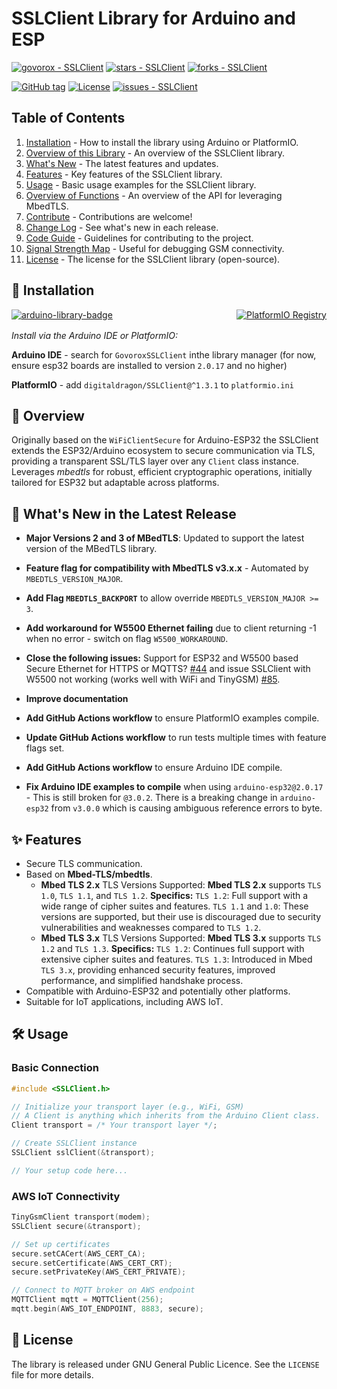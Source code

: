 # SSLClient Library for Arduino and ESP

[![govorox - SSLClient](https://img.shields.io/static/v1?label=govorox&message=SSLClient&color=green&logo=github)](https://github.com/govorox/SSLClient "Go to GitHub repo")
[![stars - SSLClient](https://img.shields.io/github/stars/govorox/SSLClient?style=social)](https://github.com/govorox/SSLClient)
[![forks - SSLClient](https://img.shields.io/github/forks/govorox/SSLClient?style=social)](https://github.com/govorox/SSLClient)

[![GitHub tag](https://img.shields.io/github/tag/govorox/SSLClient?include_prereleases=&sort=semver&color=blue)](https://github.com/govorox/SSLClient/releases/)
[![License](https://img.shields.io/badge/License-MIT-blue)](#license)
[![issues - SSLClient](https://img.shields.io/github/issues/govorox/SSLClient)](https://github.com/govorox/SSLClient/issues)

## Table of Contents

1. [Installation](#-installation) - How to install the library using Arduino or PlatformIO.
2. [Overview of this Library](#-overview) - An overview of the SSLClient library.
3. [What's New](#-whats-new-in-the-latest-release) - The latest features and updates.
4. [Features](#-features) - Key features of the SSLClient library.
5. [Usage](#-usage) - Basic usage examples for the SSLClient library.
6. [Overview of Functions](docs/FUNCTIONS.md) - An overview of the API for leveraging MbedTLS.
7. [Contribute](docs/CONTRIBUTING.md) - Contributions are welcome!
8. [Change Log](docs/CHANGELOG.md) - See what's new in each release.
9. [Code Guide](docs/CODEGUIDE.md) - Guidelines for contributing to the project.
10. [Signal Strength Map](docs/RSSI.md) - Useful for debugging GSM connectivity.
11. [License](#-license) - The license for the SSLClient library (open-source).

## 🔧 Installation

<div style="display: flex; align-items: center; justify-content: space-between; margin-bottom: 1rem;">
  <a href="https://www.arduinolibraries.info/libraries/govorox-ssl-client" title="Go to Arduino Libraries">
    <img src="https://img.shields.io/static/v1?label=Arduino%20Libraries&message=GovoroxSSLClient&color=orange&logo=arduino" alt="arduino-library-badge">
  </a>
  <a href="https://registry.platformio.org/libraries/digitaldragon/SSLClient" title="Go to PlatformIO Registry">
    <img src="https://badges.registry.platformio.org/packages/digitaldragon/library/SSLClient.svg" alt="PlatformIO Registry">
  </a>
</div>

*Install via the Arduino IDE or PlatformIO:*

**Arduino IDE** - search for `GovoroxSSLClient` inthe library manager (for now, ensure esp32 boards are installed to version `2.0.17` and no higher)

**PlatformIO** - add `digitaldragon/SSLClient@^1.3.1` to `platformio.ini`

## 🚀 Overview

Originally based on the `WiFiClientSecure` for Arduino-ESP32 the SSLClient extends the ESP32/Arduino ecosystem to secure communication via TLS, providing a transparent SSL/TLS layer over any `Client` class instance. Leverages *mbedtls* for robust, efficient cryptographic operations, initially tailored for ESP32 but adaptable across platforms.

## 🌟 What's New in the Latest Release

- **Major Versions 2 and 3 of MBedTLS**: Updated to support the latest version of the MBedTLS library.  

- **Feature flag for compatibility with MbedTLS v3.x.x** - Automated by `MBEDTLS_VERSION_MAJOR`.

- **Add Flag `MBEDTLS_BACKPORT`** to allow override `MBEDTLS_VERSION_MAJOR >= 3`.

- **Add workaround for W5500 Ethernet failing** due to client returning -1 when no error - switch on flag `W5500_WORKAROUND`.

- **Close the following issues:** Support for ESP32 and W5500 based Secure Ethernet for HTTPS or MQTTS? [#44](https://github.com/govorox/SSLClient/issues/85) and issue SSLClient with W5500 not working (works well with WiFi and TinyGSM) [#85](https://github.com/govorox/SSLClient/issues/85).

- **Improve documentation**

- **Add GitHub Actions workflow** to ensure PlatformIO examples compile.

- **Update GitHub Actions workflow** to run tests multiple times with feature flags set.

- **Add GitHub Actions workflow** to ensure Arduino IDE compile.

- **Fix Arduino IDE examples to compile** when using `arduino-esp32@2.0.17` - This is still broken for `@3.0.2`. There is a breaking change in `arduino-esp32` from `v3.0.0` which is causing ambiguous reference errors to byte.

## ✨ Features

- Secure TLS communication.
- Based on **Mbed-TLS/mbedtls**.
  - **Mbed TLS 2.x**
    TLS Versions Supported: **Mbed TLS 2.x** supports `TLS 1.0`, `TLS 1.1`, and `TLS 1.2`.
    **Specifics:**
    `TLS 1.2`: Full support with a wide range of cipher suites and features.
    `TLS 1.1` and `1.0`: These versions are supported, but their use is discouraged due to security vulnerabilities and weaknesses compared to `TLS 1.2`.
  - **Mbed TLS 3.x**
    TLS Versions Supported: **Mbed TLS 3.x** supports `TLS 1.2` and `TLS 1.3`.
    **Specifics:**
    `TLS 1.2`: Continues full support with extensive cipher suites and features.
    `TLS 1.3`: Introduced in Mbed `TLS 3.x`, providing enhanced security features, improved performance, and simplified handshake process.
- Compatible with Arduino-ESP32 and potentially other platforms.
- Suitable for IoT applications, including AWS IoT.

## 🛠 Usage

### Basic Connection

```cpp
#include <SSLClient.h>

// Initialize your transport layer (e.g., WiFi, GSM)
// A Client is anything which inherits from the Arduino Client class.
Client transport = /* Your transport layer */;

// Create SSLClient instance
SSLClient sslClient(&transport);

// Your setup code here...
```

### AWS IoT Connectivity

```cpp
TinyGsmClient transport(modem);
SSLClient secure(&transport);

// Set up certificates
secure.setCACert(AWS_CERT_CA);
secure.setCertificate(AWS_CERT_CRT);
secure.setPrivateKey(AWS_CERT_PRIVATE);

// Connect to MQTT broker on AWS endpoint
MQTTClient mqtt = MQTTClient(256);
mqtt.begin(AWS_IOT_ENDPOINT, 8883, secure);
```

## 📄 License

The library is released under GNU General Public Licence. See the `LICENSE` file for more details.
